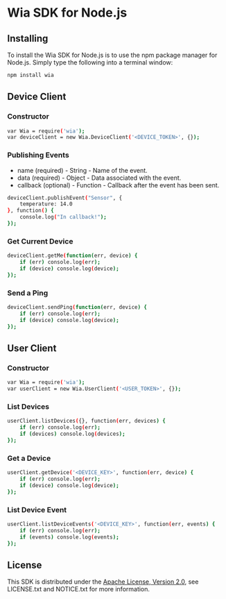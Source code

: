 # Wia SDK for Node.js

## Installing
To install the Wia SDK for Node.js is to use the npm package manager for Node.js. Simply type the following into a terminal window:

```sh
npm install wia
```

## Device Client

### Constructor

```sh
var Wia = require('wia');
var deviceClient = new Wia.DeviceClient('<DEVICE_TOKEN>', {});
```

### Publishing Events

<ul>
  <li>name (required) - String - Name of the event.</li>
  <li>data (required) - Object - Data associated with the event.</li>
  <li>callback (optional) - Function - Callback after the event has been sent.</li>
</ul>

```sh
deviceClient.publishEvent("Sensor", {
    temperature: 14.0
}, function() {
    console.log("In callback!");
});
```

### Get Current Device

```sh
deviceClient.getMe(function(err, device) {
	if (err) console.log(err);
	if (device) console.log(device);
});
```

### Send a Ping

```sh
deviceClient.sendPing(function(err, device) {
	if (err) console.log(err);
	if (device) console.log(device);
});
```

## User Client

### Constructor

```sh
var Wia = require('wia');
var userClient = new Wia.UserClient('<USER_TOKEN>', {});
```

### List Devices

```sh
userClient.listDevices({}, function(err, devices) {
	if (err) console.log(err);
	if (devices) console.log(devices);
});
```

### Get a Device

```sh
userClient.getDevice('<DEVICE_KEY>', function(err, device) {
	if (err) console.log(err);
	if (device) console.log(device);
});
```

### List Device Event

```sh
userClient.listDeviceEvents('<DEVICE_KEY>', function(err, events) {
	if (err) console.log(err);
	if (events) console.log(events);
});
```

## License
This SDK is distributed under the
[Apache License, Version 2.0](http://www.apache.org/licenses/LICENSE-2.0),
see LICENSE.txt and NOTICE.txt for more information.
